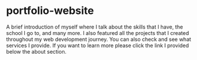 # portfolio-website

A brief introduction of myself where I talk about the skills that I have, the school I go to, and many more. I also featured all the projects that I created throughout my web development journey. You can also check and see what services I provide. If you want to learn more please click the link I provided below the about section.
